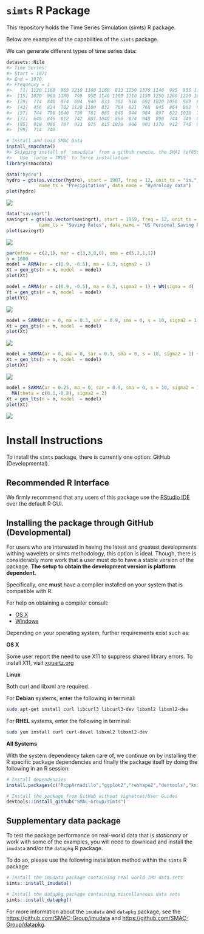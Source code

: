 
<!-- README.md is generated from README.Rmd. Please edit that file -->
`simts` R Package
=================

This repository holds the Time Series Simulation (simts) R package.

Below are examples of the capabilities of the `simts` package.

We can generate different types of time series data:

``` r
datasets::Nile
#> Time Series:
#> Start = 1871 
#> End = 1970 
#> Frequency = 1 
#>   [1] 1120 1160  963 1210 1160 1160  813 1230 1370 1140  995  935 1110  994
#>  [15] 1020  960 1180  799  958 1140 1100 1210 1150 1250 1260 1220 1030 1100
#>  [29]  774  840  874  694  940  833  701  916  692 1020 1050  969  831  726
#>  [43]  456  824  702 1120 1100  832  764  821  768  845  864  862  698  845
#>  [57]  744  796 1040  759  781  865  845  944  984  897  822 1010  771  676
#>  [71]  649  846  812  742  801 1040  860  874  848  890  744  749  838 1050
#>  [85]  918  986  797  923  975  815 1020  906  901 1170  912  746  919  718
#>  [99]  714  740

# Install and Load SMAC Data 
install_smacdata()
#> Skipping install of 'smacdata' from a github remote, the SHA1 (ef856a4f) has not changed since last install.
#>   Use `force = TRUE` to force installation
library(smacdata)

data("hydro")
hydro = gts(as.vector(hydro), start = 1907, freq = 12, unit_ts = "in.", 
            name_ts = "Precipitation", data_name = "Hydrology data")
plot(hydro)
```

![](man/figures/README-unnamed-chunk-2-1.png)

``` r
data("savingrt")
savingrt = gts(as.vector(savingrt), start = 1959, freq = 12, unit_ts = "%", 
            name_ts = "Saving Rates", data_name = "US Personal Saving Rates")
plot(savingrt)
```

![](man/figures/README-unnamed-chunk-3-1.png)

``` r
par(mfrow = c(2,1), mar = c(3,3,0,0), oma = c(5,2,1,1))
n = 1000
model = ARMA(ar = c(0.9, -0.5), ma = 0.3, sigma2 = 1)
Xt = gen_gts(n = n, model  = model)
plot(Xt)

model = ARMA(ar = c(0.9, -0.5), ma = 0.3, sigma2 = 1) + WN(sigma = 4)
Yt = gen_gts(n = n, model  = model)
plot(Yt)
```

![](man/figures/README-unnamed-chunk-4-1.png)

``` r
model = SARMA(ar = 0, ma = 0.3, sar = 0.9, sma = 0, s = 10, sigma2 = 1)
Xt = gen_gts(n = n, model  = model)
plot(Xt)
```

![](man/figures/README-unnamed-chunk-5-1.png)

``` r
model = SARMA(ar = 0, ma = 0, sar = 0.9, sma = 0, s = 10, sigma2 = 1) + WN(sigma2 = 2)
Xt = gen_lts(n = n, model  = model)
plot(Xt)
```

![](man/figures/README-unnamed-chunk-6-1.png)

``` r
model = SARMA(ar = 0.25, ma = 0, sar = 0.9, sma = 0, s = 10, sigma2 = 1) + WN(sigma2 = 2) +
  MA(theta = c(0.1,-0.8), sigma2 = 2)
Xt = gen_lts(n = n, model  = model)
plot(Xt)
```

![](man/figures/README-unnamed-chunk-7-1.png)

Install Instructions
====================

To install the `simts` package, there is currently one option: GitHub (Developmental).

Recommended R Interface
-----------------------

We firmly recommend that any users of this package use the [RStudio IDE](https://www.rstudio.com/products/rstudio/download/) over the default R GUI.

Installing the package through GitHub (Developmental)
-----------------------------------------------------

For users who are interested in having the latest and greatest developments withing wavelets or simts methodology, this option is ideal. Though, there is considerably more work that a user must do to have a stable version of the package. **The setup to obtain the development version is platform dependent.**

Specifically, one **must** have a compiler installed on your system that is compatible with R.

For help on obtaining a compiler consult:

-   [OS X](http://thecoatlessprofessor.com/programming/r-compiler-tools-for-rcpp-on-os-x/)
-   [Windows](https://cran.r-project.org/bin/windows/Rtools/)

Depending on your operating system, further requirements exist such as:

**OS X**

Some user report the need to use X11 to suppress shared library errors. To install X11, visit [xquartz.org](http://www.xquartz.org/)

**Linux**

Both curl and libxml are required.

For **Debian** systems, enter the following in terminal:

``` bash
sudo apt-get install curl libcurl3 libcurl3-dev libxml2 libxml2-dev
```

For **RHEL** systems, enter the following in terminal:

``` bash
sudo yum install curl curl-devel libxml2 libxml2-dev
```

**All Systems**

With the system dependency taken care of, we continue on by installing the R specific package dependencies and finally the package itself by doing the following in an R session:

``` r
# Install dependencies
install.packages(c("RcppArmadillo","ggplot2","reshape2","devtools","knitr","rmarkdown"))

# Install the package from GitHub without Vignettes/User Guides
devtools::install_github("SMAC-Group/simts")
```

Supplementary data package
--------------------------

To test the package performance on real-world data that is *stationary* or work with some of the examples, you will need to download and install the `imudata` and/or the `datapkg` R package.

To do so, please use the following installation method within the `simts` R package:

``` r
# Install the imudata package containing real world IMU data sets
simts::install_imudata()

# Install the datapkg package containing miscellaneous data sets
simts::install_datapkg()
```

For more information about the `imudata` and `datapkg` package, see the <https://github.com/SMAC-Group/imudata> and <https://github.com/SMAC-Group/datapkg>.
